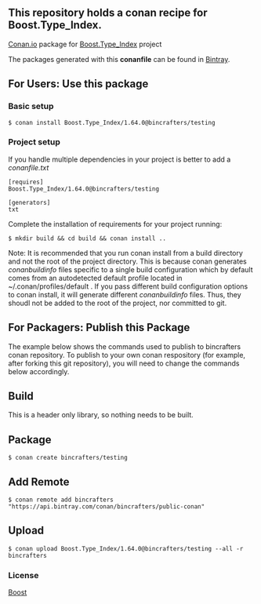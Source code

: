 ## This repository holds a conan recipe for Boost.Type_Index.

[Conan.io](https://conan.io) package for [Boost.Type_Index](https://github.com/Boostorg/Type_Index) project

The packages generated with this **conanfile** can be found in [Bintray](https://bintray.com/bincrafters/public-conan/Boost.Type_Index%3Abincrafters).

## For Users: Use this package

### Basic setup

    $ conan install Boost.Type_Index/1.64.0@bincrafters/testing

### Project setup

If you handle multiple dependencies in your project is better to add a *conanfile.txt*

    [requires]
    Boost.Type_Index/1.64.0@bincrafters/testing

    [generators]
    txt

Complete the installation of requirements for your project running:</small></span>

    $ mkdir build && cd build && conan install ..
	
Note: It is recommended that you run conan install from a build directory and not the root of the project directory.  This is because conan generates *conanbuildinfo* files specific to a single build configuration which by default comes from an autodetected default profile located in ~/.conan/profiles/default .  If you pass different build configuration options to conan install, it will generate different *conanbuildinfo* files.  Thus, they shoudl not be added to the root of the project, nor committed to git. 

## For Packagers: Publish this Package

The example below shows the commands used to publish to bincrafters conan repository. To publish to your own conan respository (for example, after forking this git repository), you will need to change the commands below accordingly. 

## Build  

This is a header only library, so nothing needs to be built.

## Package 

    $ conan create bincrafters/testing
	
## Add Remote

	$ conan remote add bincrafters "https://api.bintray.com/conan/bincrafters/public-conan"

## Upload

    $ conan upload Boost.Type_Index/1.64.0@bincrafters/testing --all -r bincrafters

### License
[Boost](LICENSE)
